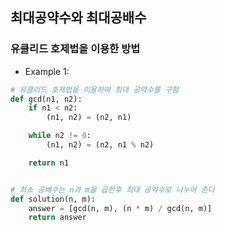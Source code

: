## 최대공약수와 최대공배수

### 유클리드 호제법을 이용한 방법

* Example 1:

```python
# 유클리드 호제법을 이용하여 최대 공약수를 구함
def gcd(n1, n2):
    if n1 < n2:
        (n1, n2) = (n2, n1)

    while n2 != 0:
        (n1, n2) = (n2, n1 % n2)

    return n1


# 최소 공배수는 n과 m을 곱한후 최대 공약수로 나누어 준다
def solution(n, m):
    answer = [gcd(n, m), (n * m) / gcd(n, m)]
    return answer
```
